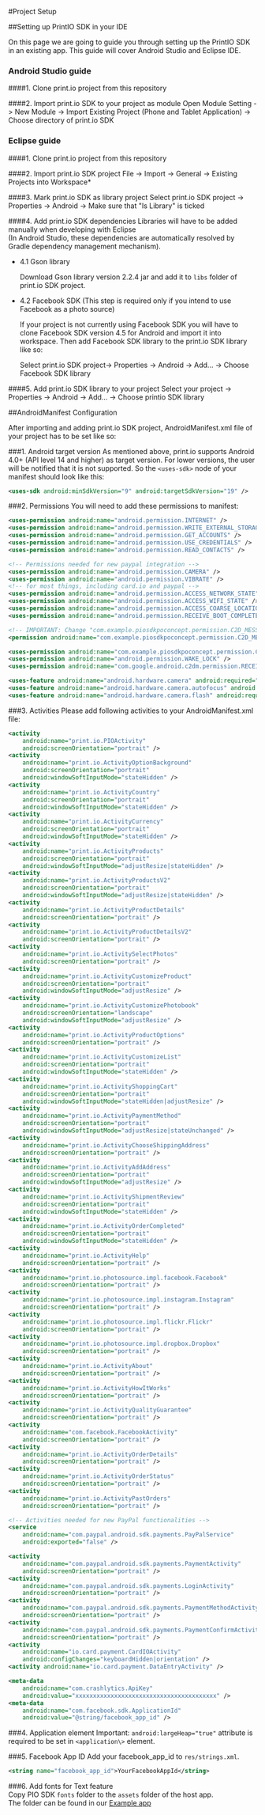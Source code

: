 #Project Setup

##Setting up PrintIO SDK in your IDE

On this page we are going to guide you through setting up the PrintIO SDK in an existing app. This guide will cover Android Studio and Eclipse IDE.

### Android Studio guide

####1. Clone print.io project from this repository

####2. Import print.io SDK to your project as module
Open Module Setting -> New Module -> Import Existing Project (Phone and Tablet Application) -> Choose directory of print.io SDK

### Eclipse guide

####1. Clone print.io project from this repository

####2. Import print.io SDK project
File -> Import -> General -> Existing Projects into Workspace*

####3. Mark print.io SDK as library project
Select print.io SDK project -> Properties -> Android -> Make sure that "Is Library" is ticked

####4. Add print.io SDK dependencies 
Libraries will have to be added manually when developing with Eclipse  
(In Android Studio, these dependencies are automatically resolved by Gradle dependency management mechanism).

* 4.1 Gson library

	Download Gson library version 2.2.4 jar and add it to `libs` folder of print.io SDK project.

* 4.2 Facebook SDK (This step is required only if you intend to use Facebook as a photo source)

	If your project is not currently using Facebook SDK you will have to clone Facebook SDK version 4.5 for Android and import it into workspace. Then add Facebook SDK library to the print.io SDK library like so:

	Select print.io SDK project-> Properties -> Android -> Add... -> Choose Facebook SDK library
  
####5. Add print.io SDK library to your project
Select your project -> Properties -> Android -> Add... -> Choose printio SDK library



##AndroidManifest Configuration

After importing and adding print.io SDK project, AndroidManifest.xml file of your project has to be set like so:

###1. Android target version
As mentioned above, print.io supports Android 4.0+ (API level 14 and higher) as target version. For lower versions, the user will be notified that it is not supported. So the `<uses-sdk>` node of your manifest should look like this:

```xml
<uses-sdk android:minSdkVersion="9" android:targetSdkVersion="19" />
```

###2. Permissions
   You will need to add these permissions to manifest:
   
```xml
<uses-permission android:name="android.permission.INTERNET" />
<uses-permission android:name="android.permission.WRITE_EXTERNAL_STORAGE" />
<uses-permission android:name="android.permission.GET_ACCOUNTS" />
<uses-permission android:name="android.permission.USE_CREDENTIALS" />
<uses-permission android:name="android.permission.READ_CONTACTS" />

<!-- Permissions needed for new paypal integration -->
<uses-permission android:name="android.permission.CAMERA" />
<uses-permission android:name="android.permission.VIBRATE" />
<!-- for most things, including card.io and paypal -->
<uses-permission android:name="android.permission.ACCESS_NETWORK_STATE" />
<uses-permission android:name="android.permission.ACCESS_WIFI_STATE" />
<uses-permission android:name="android.permission.ACCESS_COARSE_LOCATION" />
<uses-permission android:name="android.permission.RECEIVE_BOOT_COMPLETED" />

<!-- IMPORTANT: Change "com.example.piosdkpoconcept.permission.C2D_MESSAGE" in the lines below to match your app's package name + ".permission.C2D_MESSAGE". -->
<permission android:name="com.example.piosdkpoconcept.permission.C2D_MESSAGE" android:protectionLevel="signature" />

<uses-permission android:name="com.example.piosdkpoconcept.permission.C2D_MESSAGE" />
<uses-permission android:name="android.permission.WAKE_LOCK" />
<uses-permission android:name="com.google.android.c2dm.permission.RECEIVE" />

<uses-feature android:name="android.hardware.camera" android:required="false" />
<uses-feature android:name="android.hardware.camera.autofocus" android:required="false" />
<uses-feature android:name="android.hardware.camera.flash" android:required="false" />
```

###3. Activities
Please add following activities to your AndroidManifest.xml file:
```xml
<activity
	android:name="print.io.PIOActivity"
	android:screenOrientation="portrait" />
<activity
	android:name="print.io.ActivityOptionBackground"
	android:screenOrientation="portrait"
	android:windowSoftInputMode="stateHidden" />
<activity
	android:name="print.io.ActivityCountry"
	android:screenOrientation="portrait"
	android:windowSoftInputMode="stateHidden" />
<activity
	android:name="print.io.ActivityCurrency"
	android:screenOrientation="portrait"
	android:windowSoftInputMode="stateHidden" />
<activity
	android:name="print.io.ActivityProducts"
	android:screenOrientation="portrait"
	android:windowSoftInputMode="adjustResize|stateHidden" />
<activity
	android:name="print.io.ActivityProductsV2"
	android:screenOrientation="portrait"
	android:windowSoftInputMode="adjustResize|stateHidden" />
<activity
	android:name="print.io.ActivityProductDetails"
	android:screenOrientation="portrait" />
<activity
	android:name="print.io.ActivityProductDetailsV2"
	android:screenOrientation="portrait" />
<activity
	android:name="print.io.ActivitySelectPhotos"
	android:screenOrientation="portrait" />
<activity
	android:name="print.io.ActivityCustomizeProduct"
	android:screenOrientation="portrait"
	android:windowSoftInputMode="adjustResize" />
<activity
	android:name="print.io.ActivityCustomizePhotobook"
	android:screenOrientation="landscape"
	android:windowSoftInputMode="adjustResize" />
<activity
	android:name="print.io.ActivityProductOptions"
	android:screenOrientation="portrait" />
<activity
	android:name="print.io.ActivityCustomizeList"
	android:screenOrientation="portrait"
	android:windowSoftInputMode="stateHidden" />
<activity
	android:name="print.io.ActivityShoppingCart"
	android:screenOrientation="portrait"
	android:windowSoftInputMode="stateHidden|adjustResize" />
<activity
	android:name="print.io.ActivityPaymentMethod"
	android:screenOrientation="portrait"
	android:windowSoftInputMode="adjustResize|stateUnchanged" />
<activity
	android:name="print.io.ActivityChooseShippingAddress"
	android:screenOrientation="portrait" />
<activity
	android:name="print.io.ActivityAddAddress"
	android:screenOrientation="portrait"
	android:windowSoftInputMode="adjustResize" />
<activity
	android:name="print.io.ActivityShipmentReview"
	android:screenOrientation="portrait"
	android:windowSoftInputMode="stateHidden" />
<activity
	android:name="print.io.ActivityOrderCompleted"
	android:screenOrientation="portrait"
	android:windowSoftInputMode="stateHidden" />
<activity
	android:name="print.io.ActivityHelp"
	android:screenOrientation="portrait" />
<activity
	android:name="print.io.photosource.impl.facebook.Facebook"
	android:screenOrientation="portrait" />
<activity
	android:name="print.io.photosource.impl.instagram.Instagram"
	android:screenOrientation="portrait" />
<activity
	android:name="print.io.photosource.impl.flickr.Flickr"
	android:screenOrientation="portrait" />
<activity
	android:name="print.io.photosource.impl.dropbox.Dropbox"
	android:screenOrientation="portrait" />
<activity
	android:name="print.io.ActivityAbout"
	android:screenOrientation="portrait" />
<activity
	android:name="print.io.ActivityHowItWorks"
	android:screenOrientation="portrait" />
<activity
    android:name="print.io.ActivityQualityGuarantee"
    android:screenOrientation="portrait" />
<activity
	android:name="com.facebook.FacebookActivity"
	android:screenOrientation="portrait" />
<activity
    android:name="print.io.ActivityOrderDetails"
    android:screenOrientation="portrait" />
<activity
    android:name="print.io.ActivityOrderStatus"
    android:screenOrientation="portrait" />
<activity
    android:name="print.io.ActivityPastOrders"
    android:screenOrientation="portrait" />

<!-- Activities needed for new PayPal functionalities -->
<service
    android:name="com.paypal.android.sdk.payments.PayPalService"
    android:exported="false" />

<activity
    android:name="com.paypal.android.sdk.payments.PaymentActivity"
    android:screenOrientation="portrait" />
<activity
    android:name="com.paypal.android.sdk.payments.LoginActivity"
    android:screenOrientation="portrait" />
<activity
    android:name="com.paypal.android.sdk.payments.PaymentMethodActivity"
    android:screenOrientation="portrait" />
<activity
    android:name="com.paypal.android.sdk.payments.PaymentConfirmActivity"
    android:screenOrientation="portrait" />
<activity
    android:name="io.card.payment.CardIOActivity"
    android:configChanges="keyboardHidden|orientation" />
<activity android:name="io.card.payment.DataEntryActivity" />

<meta-data
    android:name="com.crashlytics.ApiKey"
    android:value="xxxxxxxxxxxxxxxxxxxxxxxxxxxxxxxxxxxxxxxx" />
<meta-data
    android:name="com.facebook.sdk.ApplicationId"
    android:value="@string/facebook_app_id" />
```

###4. Application element
Important: `android:largeHeap="true"` attribute is required to be set in `<application\>` element.

###5. Facebook App ID
Add your facebook_app_id to `res/strings.xml`.
```xml
<string name="facebook_app_id">YourFacebookAppId</string>
```

###6. Add fonts for Text feature  
Copy PIO SDK `fonts` folder to the `assets` folder of the host app.  
The folder can be found in our [Example app](https://github.com/printdotio/printio-android-example/tree/master/PIOSDKPOConcept/assets)